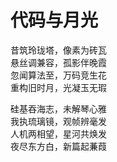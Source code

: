 # 代码与月光

昔筑玲珑塔，像素为砖瓦  
悬丝调兼容，孤影伴晚霞  
忽闻算法至，万码竞生花  
重构旧时月，光凝玉无瑕

硅基吞海志，未解琴心雅  
我执琉璃镜，观帧辨毫发  
人机两相望，星河共焕发  
夜尽东方白，新篇起蒹葭
